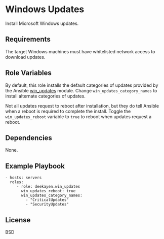 Windows Updates
===============

Install Microsoft Windows updates.

Requirements
------------

The target Windows machines must have whitelisted network access to download updates.

Role Variables
--------------

By default, this role installs the default categories of updates provided by the Ansible [win_updates](http://docs.ansible.com/ansible/win_updates_module.html) module. Change `win_updates_category_names` to install alternate categories of updates.

Not all updates request to reboot after installation, but they do tell Ansible when a reboot is required to complete the install. Toggle the `win_updates_reboot` variable to `true` to reboot when updates request a reboot.

Dependencies
------------

None.

Example Playbook
----------------

    - hosts: servers
      roles:
         - role: deekayen.win_updates
           win_updates_reboot: true
           win_updates_category_names:
             - "CriticalUpdates"
             - "SecurityUpdates"

License
-------

BSD
